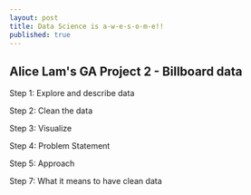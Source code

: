 ```yaml
---
layout: post
title: Data Science is a-w-e-s-o-m-e!!
published: true
---
```



## Alice Lam's GA Project 2 - Billboard data

Step 1: Explore and describe data

Step 2: Clean the data

Step 3: Visualize

Step 4: Problem Statement

Step 5: Approach

Step 7: What it means to have clean data